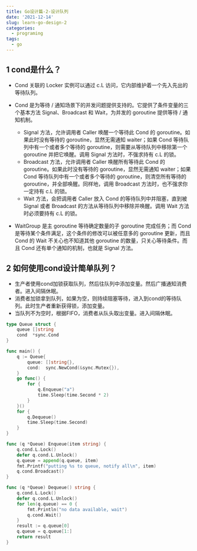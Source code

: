 ```yaml
---
title: Go设计篇-2-设计队列
date: '2021-12-14'
slug: learn-go-design-2
categories:
  - programing
tags:
  - go
---
```


## 1 cond是什么？

- Cond 关联的 Locker 实例可以通过 c.L 访问，它内部维护着一个先入先出的等待队列。
- Cond 是为等待 / 通知场景下的并发问题提供支持的。它提供了条件变量的三个基本方法 Signal、Broadcast 和 Wait，为并发的 goroutine 提供等待 / 通知机制。
  - Signal 方法，允许调用者 Caller 唤醒一个等待此 Cond 的 goroutine。如果此时没有等待的 goroutine，显然无需通知 waiter；如果 Cond 等待队列中有一个或者多个等待的 goroutine，则需要从等待队列中移除第一个 goroutine 并把它唤醒。调用 Signal 方法时，不强求持有 c.L 的锁。
  - Broadcast 方法，允许调用者 Caller 唤醒所有等待此 Cond 的 goroutine。如果此时没有等待的 goroutine，显然无需通知 waiter；如果 Cond 等待队列中有一个或者多个等待的 goroutine，则清空所有等待的 goroutine，并全部唤醒。同样地，调用 Broadcast 方法时，也不强求你一定持有 c.L 的锁。
  - Wait 方法，会把调用者 Caller 放入 Cond 的等待队列中并阻塞，直到被 Signal 或者 Broadcast 的方法从等待队列中移除并唤醒。调用 Wait 方法时必须要持有 c.L 的锁。

- WaitGroup 是主 goroutine 等待确定数量的子 goroutine 完成任务；而 Cond 是等待某个条件满足，这个条件的修改可以被任意多的 goroutine 更新，而且 Cond 的 Wait 不关心也不知道其他 goroutine 的数量，只关心等待条件。而且 Cond 还有单个通知的机制，也就是 Signal 方法。

## 2 如何使用cond设计简单队列？

- 生产者使用cond加锁获取队列，然后往队列中添加变量。然后广播通知消费者。进入间隔休眠。
- 消费者加锁拿到队列，如果为空，则持续阻塞等待，进入到cond的等待队列。此时生产者重新获得锁，添加变量。
- 当队列不为空时，根据FIFO，消费者从队头取出变量。进入间隔休眠。

```go
type Queue struct {
	queue []string
	cond  *sync.Cond
}

func main() {
	q := Queue{
		queue: []string{},
		cond:  sync.NewCond(&sync.Mutex{}),
	}
	go func() {
		for {
			q.Enqueue("a")
			time.Sleep(time.Second * 2)
		}
	}()
	for {
		q.Dequeue()
		time.Sleep(time.Second)
	}
}

func (q *Queue) Enqueue(item string) {
	q.cond.L.Lock()
	defer q.cond.L.Unlock()
	q.queue = append(q.queue, item)
	fmt.Printf("putting %s to queue, notify all\n", item)
	q.cond.Broadcast()
}

func (q *Queue) Dequeue() string {
	q.cond.L.Lock()
	defer q.cond.L.Unlock()
	for len(q.queue) == 0 {
		fmt.Println("no data available, wait")
		q.cond.Wait()
	}
	result := q.queue[0]
	q.queue = q.queue[1:]
	return result
}

```

